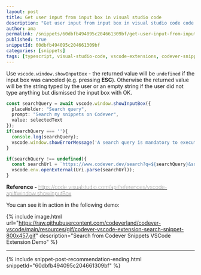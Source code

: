 ```yaml
---
layout: post
title: Get user input from input box in visual studio code
description: "Get user input from input box in visual studio code code snippet"
author: ama
permalink: /snippets/60dbfb494095c204661309bf/get-user-input-from-input-box-in-visual-studio-code
published: true
snippetId: 60dbfb494095c204661309bf
categories: [snippets]
tags: [typescript, visual-studio-code, vscode-extensions, codever-snippets]
---
```


Use `vscode.window.showInputBox` - the returned value will be `undefined` if the input box was canceled (e.g. pressing **ESC**). Otherwise the returned value will be the string typed by the user or an empty string if the user did not type anything but dismissed the input box with OK.

```typescript
const searchQuery = await vscode.window.showInputBox({
  placeHolder: "Search query",
  prompt: "Search my snippets on Codever",
  value: selectedText
});
if(searchQuery === ''){
  console.log(searchQuery);
  vscode.window.showErrorMessage('A search query is mandatory to execute this action');
}

if(searchQuery !== undefined){
  const searchUrl = `https://www.codever.dev/search?q=${searchQuery}&sd=my-snippets`;
  vscode.env.openExternal(Uri.parse(searchUrl));
}
```

<span style="font-size: 0.9rem">
  <strong>Reference - </strong>
  <a href="https://code.visualstudio.com/api/references/vscode-api#window.showInputBox" target="_blank" style="font-weight: lighter">
     https://code.visualstudio.com/api/references/vscode-api#window.showInputBox
  </a>
</span>

You can see it in action in the following demo:

{% include image.html url="https://raw.githubusercontent.com/codeverland/codever-vscode/main/resources/gif/codever-vscode-extension-search-snippet-800x457.gif" description="Search from Codever Snippets VSCode Extension Demo" %}

<hr/>


 {% include snippet-post-recommendation-ending.html snippetId="60dbfb494095c204661309bf" %}
